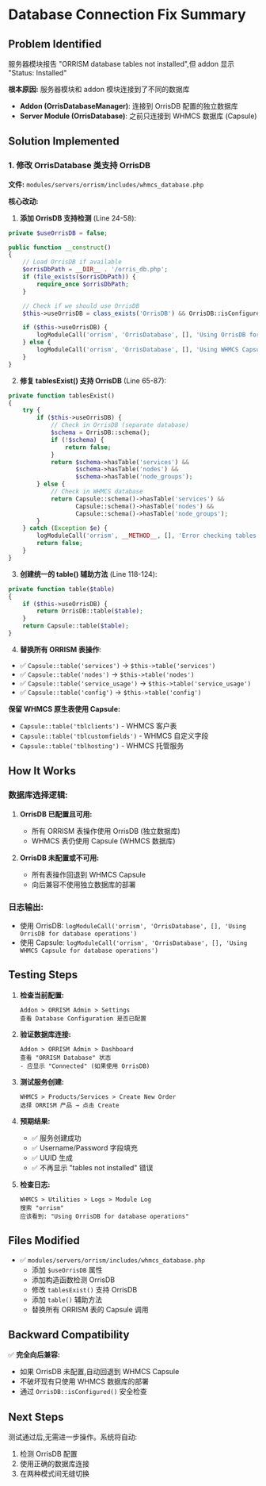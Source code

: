 # Database Connection Fix Summary

## Problem Identified
服务器模块报告 "ORRISM database tables not installed",但 addon 显示 "Status: Installed"

**根本原因:** 服务器模块和 addon 模块连接到了不同的数据库
- **Addon (OrrisDatabaseManager)**: 连接到 OrrisDB 配置的独立数据库
- **Server Module (OrrisDatabase)**: 之前只连接到 WHMCS 数据库 (Capsule)

## Solution Implemented

### 1. 修改 OrrisDatabase 类支持 OrrisDB

**文件:** `modules/servers/orrism/includes/whmcs_database.php`

**核心改动:**

1. **添加 OrrisDB 支持检测** (Line 24-58):
```php
private $useOrrisDB = false;

public function __construct()
{
    // Load OrrisDB if available
    $orrisDbPath = __DIR__ . '/orris_db.php';
    if (file_exists($orrisDbPath)) {
        require_once $orrisDbPath;
    }

    // Check if we should use OrrisDB
    $this->useOrrisDB = class_exists('OrrisDB') && OrrisDB::isConfigured();

    if ($this->useOrrisDB) {
        logModuleCall('orrism', 'OrrisDatabase', [], 'Using OrrisDB for database operations');
    } else {
        logModuleCall('orrism', 'OrrisDatabase', [], 'Using WHMCS Capsule for database operations');
    }
}
```

2. **修复 tablesExist() 支持 OrrisDB** (Line 65-87):
```php
private function tablesExist()
{
    try {
        if ($this->useOrrisDB) {
            // Check in OrrisDB (separate database)
            $schema = OrrisDB::schema();
            if (!$schema) {
                return false;
            }
            return $schema->hasTable('services') &&
                   $schema->hasTable('nodes') &&
                   $schema->hasTable('node_groups');
        } else {
            // Check in WHMCS database
            return Capsule::schema()->hasTable('services') &&
                   Capsule::schema()->hasTable('nodes') &&
                   Capsule::schema()->hasTable('node_groups');
        }
    } catch (Exception $e) {
        logModuleCall('orrism', __METHOD__, [], 'Error checking tables: ' . $e->getMessage());
        return false;
    }
}
```

3. **创建统一的 table() 辅助方法** (Line 118-124):
```php
private function table($table)
{
    if ($this->useOrrisDB) {
        return OrrisDB::table($table);
    }
    return Capsule::table($table);
}
```

4. **替换所有 ORRISM 表操作**:
- ✅ `Capsule::table('services')` → `$this->table('services')`
- ✅ `Capsule::table('nodes')` → `$this->table('nodes')`
- ✅ `Capsule::table('service_usage')` → `$this->table('service_usage')`
- ✅ `Capsule::table('config')` → `$this->table('config')`

**保留 WHMCS 原生表使用 Capsule:**
- `Capsule::table('tblclients')` - WHMCS 客户表
- `Capsule::table('tblcustomfields')` - WHMCS 自定义字段
- `Capsule::table('tblhosting')` - WHMCS 托管服务

## How It Works

### 数据库选择逻辑:

1. **OrrisDB 已配置且可用:**
   - 所有 ORRISM 表操作使用 OrrisDB (独立数据库)
   - WHMCS 表仍使用 Capsule (WHMCS 数据库)

2. **OrrisDB 未配置或不可用:**
   - 所有表操作回退到 WHMCS Capsule
   - 向后兼容不使用独立数据库的部署

### 日志输出:
- 使用 OrrisDB: `logModuleCall('orrism', 'OrrisDatabase', [], 'Using OrrisDB for database operations')`
- 使用 Capsule: `logModuleCall('orrism', 'OrrisDatabase', [], 'Using WHMCS Capsule for database operations')`

## Testing Steps

1. **检查当前配置:**
   ```
   Addon > ORRISM Admin > Settings
   查看 Database Configuration 是否已配置
   ```

2. **验证数据库连接:**
   ```
   Addon > ORRISM Admin > Dashboard
   查看 "ORRISM Database" 状态
   - 应显示 "Connected" (如果使用 OrrisDB)
   ```

3. **测试服务创建:**
   ```
   WHMCS > Products/Services > Create New Order
   选择 ORRISM 产品 → 点击 Create
   ```

4. **预期结果:**
   - ✅ 服务创建成功
   - ✅ Username/Password 字段填充
   - ✅ UUID 生成
   - ✅ 不再显示 "tables not installed" 错误

5. **检查日志:**
   ```
   WHMCS > Utilities > Logs > Module Log
   搜索 "orrism"
   应该看到: "Using OrrisDB for database operations"
   ```

## Files Modified

- ✅ `modules/servers/orrism/includes/whmcs_database.php`
  - 添加 `$useOrrisDB` 属性
  - 添加构造函数检测 OrrisDB
  - 修改 `tablesExist()` 支持 OrrisDB
  - 添加 `table()` 辅助方法
  - 替换所有 ORRISM 表的 Capsule 调用

## Backward Compatibility

✅ **完全向后兼容:**
- 如果 OrrisDB 未配置,自动回退到 WHMCS Capsule
- 不破坏现有只使用 WHMCS 数据库的部署
- 通过 `OrrisDB::isConfigured()` 安全检查

## Next Steps

测试通过后,无需进一步操作。系统将自动:
1. 检测 OrrisDB 配置
2. 使用正确的数据库连接
3. 在两种模式间无缝切换
